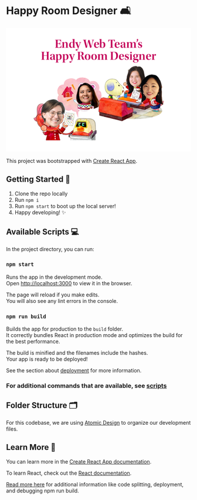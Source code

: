 # Happy Room Designer 🛋

<img src="https://raw.githubusercontent.com/hellomkreyes/room-builder-app/master/docs/happy-room-designer.png" alt="The Endy web team as interior designers">

This project was bootstrapped with [Create React App](https://github.com/facebook/create-react-app).

## Getting Started 👋

1. Clone the repo locally
1. Run `npm i`
1. Run `npm start` to boot up the local server!
1. Happy developing! ✨

## Available Scripts 💻

In the project directory, you can run:

### `npm start`

Runs the app in the development mode.\
Open [http://localhost:3000](http://localhost:3000) to view it in the browser.

The page will reload if you make edits.\
You will also see any lint errors in the console.

### `npm run build`

Builds the app for production to the `build` folder.\
It correctly bundles React in production mode and optimizes the build for the best performance.

The build is minified and the filenames include the hashes.\
Your app is ready to be deployed!

See the section about [deployment](https://facebook.github.io/create-react-app/docs/deployment) for more information.

### For additional commands that are available, see [scripts](/docs/scripts.md)

## Folder Structure 🗂

For this codebase, we are using [Atomic Design](https://bradfrost.com/blog/post/atomic-web-design/) to organize our development files.

## Learn More 📖

You can learn more in the [Create React App documentation](https://facebook.github.io/create-react-app/docs/getting-started).

To learn React, check out the [React documentation](https://reactjs.org/).

[Read more here](/docs/more.md) for additional information like code splitting, deployment, and debugging npm run build.

